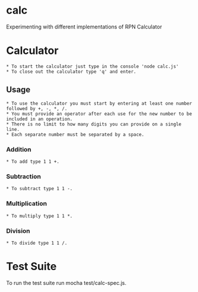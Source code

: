 # calc
Experimenting with different implementations of RPN Calculator

# Calculator
    * To start the calculator just type in the console 'node calc.js'
    * To close out the calculator type 'q' and enter.
 ## Usage
    * To use the calculator you must start by entering at least one number followed by +, -, *, /.
    * You must provide an operator after each use for the new number to be included in an operation.
    * There is no limit to how many digits you can provide on a single line.
    * Each separate number must be separated by a space.

  ### Addition
    * To add type 1 1 +.
  ### Subtraction
    * To subtract type 1 1 -.
  ### Multiplication
    * To multiply type 1 1 *.
  ### Division
    * To divide type 1 1 /.

# Test Suite
To run the test suite run mocha test/calc-spec.js.

